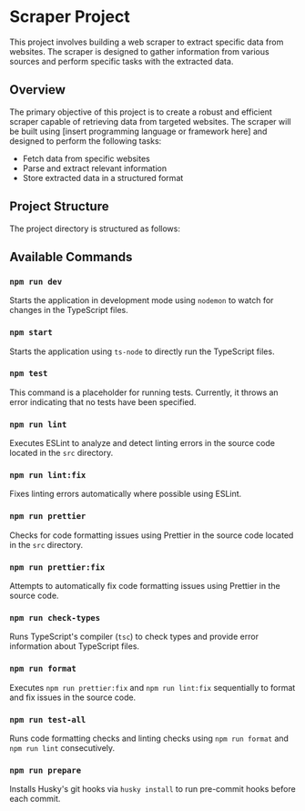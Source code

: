# Scraper Project

This project involves building a web scraper to extract specific data from websites. The scraper is designed to gather information from various sources and perform specific tasks with the extracted data.

## Overview

The primary objective of this project is to create a robust and efficient scraper capable of retrieving data from targeted websites. The scraper will be built using [insert programming language or framework here] and designed to perform the following tasks:

- Fetch data from specific websites
- Parse and extract relevant information
- Store extracted data in a structured format

## Project Structure

The project directory is structured as follows:

## Available Commands

### `npm run dev`

Starts the application in development mode using `nodemon` to watch for changes in the TypeScript files.

### `npm start`

Starts the application using `ts-node` to directly run the TypeScript files.

### `npm test`

This command is a placeholder for running tests. Currently, it throws an error indicating that no tests have been specified.

### `npm run lint`

Executes ESLint to analyze and detect linting errors in the source code located in the `src` directory.

### `npm run lint:fix`

Fixes linting errors automatically where possible using ESLint.

### `npm run prettier`

Checks for code formatting issues using Prettier in the source code located in the `src` directory.

### `npm run prettier:fix`

Attempts to automatically fix code formatting issues using Prettier in the source code.

### `npm run check-types`

Runs TypeScript's compiler (`tsc`) to check types and provide error information about TypeScript files.

### `npm run format`

Executes `npm run prettier:fix` and `npm run lint:fix` sequentially to format and fix issues in the source code.

### `npm run test-all`

Runs code formatting checks and linting checks using `npm run format` and `npm run lint` consecutively.

### `npm run prepare`

Installs Husky's git hooks via `husky install` to run pre-commit hooks before each commit.
